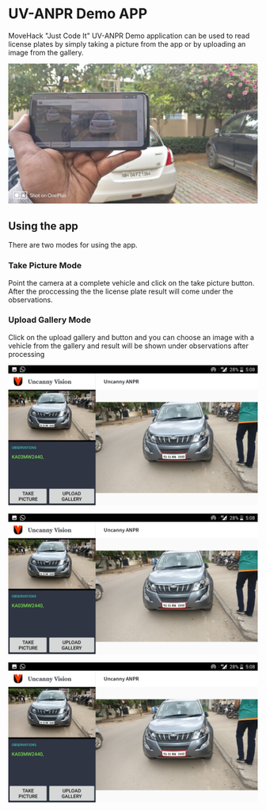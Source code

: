 # UV-ANPR Demo APP
MoveHack "Just Code It" UV-ANPR Demo application can be used to read license plates by simply taking a picture from the app or by uploading an image from the gallery.

![UV-ANPR Demo App for Just code It](https://github.com/uvdeveloper/uv-anpr-app/raw/master/JustCodeIt_UV_ANPR_Demo_App/App_Usage.jpg "")

## Using the app
There are two modes for using the app.

### Take Picture Mode
Point the camera at a complete vehicle and click on the take picture button. After the proccessing the the license plate result will come under the observations.

### Upload Gallery Mode
Click on the upload gallery and button and you can choose an image with a vehicle from the gallery and result will be shown under observations after processing

![Sample Screenshot #1](https://github.com/uvdeveloper/uv-anpr-app/raw/master/JustCodeIt_UV_ANPR_Demo_App/Screenshot_20180828-170825.jpg "")

![Sample Screenshot #2](https://github.com/uvdeveloper/uv-anpr-app/raw/master/JustCodeIt_UV_ANPR_Demo_App/Screenshot_20180828-170825.jpg "")

![Sample Screenshot #3](https://github.com/uvdeveloper/uv-anpr-app/raw/master/JustCodeIt_UV_ANPR_Demo_App/Screenshot_20180828-170825.jpg "")


